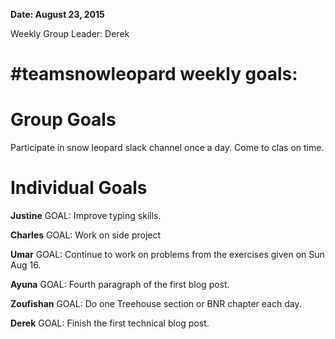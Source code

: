 **Date: August 23, 2015**

Weekly Group Leader: Derek

# #teamsnowleopard weekly goals:

# Group Goals
Participate in snow leopard slack channel once a day. 
Come to clas on time. 

# Individual Goals
**Justine**
GOAL: Improve typing skills.

**Charles**
GOAL: Work on side project

**Umar**
GOAL: Continue to work on problems from the exercises given on Sun Aug 16.

**Ayuna**
GOAL: Fourth paragraph of the first blog post.

**Zoufishan**
GOAL: Do one Treehouse section or BNR chapter each day.  

**Derek**
GOAL: Finish the first technical blog post.  
